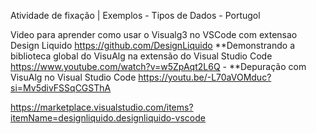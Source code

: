 Atividade de fixação | Exemplos - Tipos de Dados - Portugol

Video para aprender como usar o Visualg3 no VSCode com extensao Design Liquido
https://github.com/DesignLiquido
**Demonstrando a biblioteca global do VisuAlg na extensão do Visual Studio Code
https://www.youtube.com/watch?v=w5ZpAqt2L6Q - 
**Depuração com VisuAlg no Visual Studio Code
https://youtu.be/-L70aVOMduc?si=Mv5divFSSqCGSThA


https://marketplace.visualstudio.com/items?itemName=designliquido.designliquido-vscode


